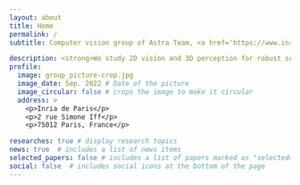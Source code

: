 ```yaml
---
layout: about
title: Home
permalink: /
subtitle: Computer vision group of Astra Team, <a href='https://www.inria.fr/fr/centre-inria-de-paris'>Inria Paris</a>

description: <strong>We study 2D vision and 3D perception for robust scene understanding.</strong> Our research focuses on relaxing the use of abundant data and supervision, stepping towards weak-/un-supervised vision algorithms, while providing models that are more interpretable. We primarily address autonomous driving but our research expands to a variety of indoor and outdoor applications. 
profile:
  image: group_picture-crop.jpg
  image_date: Sep. 2022 # Date of the picture
  image_circular: false # crops the image to make it circular
  address: >
    <p>Inria de Paris</p>
    <p>2 rue Simone Iff</p>
    <p>75012 Paris, France</p>

researches: true # display research topics
news: true  # includes a list of news items
selected_papers: false # includes a list of papers marked as "selected={true}"
social: false  # includes social icons at the bottom of the page
---
```

